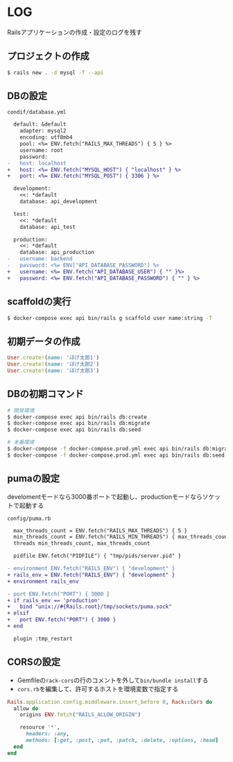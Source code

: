 # LOG
Railsアプリケーションの作成・設定のログを残す

## プロジェクトの作成

```bash
$ rails new . -d mysql -T --api
```

## DBの設定

`condif/database.yml`

```diff
  default: &default
    adapter: mysql2
    encoding: utf8mb4
    pool: <%= ENV.fetch("RAILS_MAX_THREADS") { 5 } %>
    username: root
    password:
-   host: localhost
+   host: <%= ENV.fetch("MYSQL_HOST") { "localhost" } %>
+   port: <%= ENV.fetch("MYSQL_POST") { 3306 } %>

  development:
    <<: *default
    database: api_development

  test:
    <<: *default
    database: api_test

  production:
    <<: *default
    database: api_production
-   username: backend
-   password: <%= ENV["API_DATABASE_PASSWORD"] %>
+   username: <%= ENV.fetch("API_DATABASE_USER") { "" }%>
+   password: <%= ENV.fetch("API_DATABASE_PASSWORD") { "" } %>
```

## scaffoldの実行

```bash
$ docker-compose exec api bin/rails g scaffold user name:string -T
```

## 初期データの作成

```ruby:api/db/seed.rb
User.create!(name: 'ほげ太郎1')
User.create!(name: 'ほげ太郎2')
User.create!(name: 'ほげ太郎3')
```


## DBの初期コマンド

```bash
# 開発環境
$ docker-compose exec api bin/rails db:create
$ docker-compose exec api bin/rails db:migrate
$ docker-compose exec api bin/rails db:seed

# 本番環境
$ docker-compose -f docker-compose.prod.yml exec api bin/rails db:migrate
$ docker-compose -f docker-compose.prod.yml exec api bin/rails db:seed
```


## pumaの設定
develomentモードなら3000番ポートで起動し、productionモードならソケットで起動する

`config/puma.rb`

```diff
  max_threads_count = ENV.fetch("RAILS_MAX_THREADS") { 5 }
  min_threads_count = ENV.fetch("RAILS_MIN_THREADS") { max_threads_count }
  threads min_threads_count, max_threads_count

  pidfile ENV.fetch("PIDFILE") { "tmp/pids/server.pid" }

- environment ENV.fetch("RAILS_ENV") { "development" }
+ rails_env = ENV.fetch("RAILS_ENV") { "development" }
+ environment rails_env

- port ENV.fetch("PORT") { 3000 }
+ if rails_env == 'production'
+   bind "unix://#{Rails.root}/tmp/sockets/puma.sock"
+ elsif
+   port ENV.fetch("PORT") { 3000 }
+ end

  plugin :tmp_restart
```


## CORSの設定
- Gemfileの`rack-cors`の行のコメントを外して`bin/bundle install`する
- `cors.rb`を編集して、許可するホストを環境変数で指定する

```ruby:api/config/initializers/cors.rb
Rails.application.config.middleware.insert_before 0, Rack::Cors do
  allow do
    origins ENV.fetch("RAILS_ALLOW_ORIGIN")

    resource '*',
      headers: :any,
      methods: [:get, :post, :put, :patch, :delete, :options, :head]
  end
end
```
